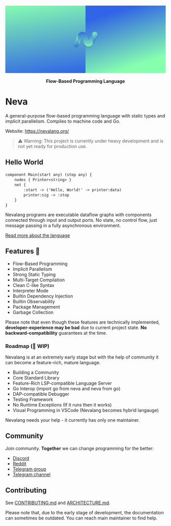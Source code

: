![Big Header](./assets/header/big.svg "Big header with nevalang logo")

**<p align="center">Flow-Based Programming Language</p>**

# Neva

A general-purpose flow-based programming language with static types and implicit parallelism. Compiles to machine code and Go.

Website: https://nevalang.org/

> ⚠️ Warning: This project is currently under heavy development and is not yet ready for production use.

## Hello World

```neva
component Main(start any) (stop any) {
	nodes { Printer<string> }
	net {
		:start -> ('Hello, World!' -> printer:data)
		printer:sig -> :stop
	}
}
```

Nevalang programs are executable dataflow graphs with components connected through input and output ports. No state, no control flow, just message passing in a fully asynchronous environment.

[Read more about the language](https://nevalang.org/docs/about)

## Features 🚀

- Flow-Based Programming
- Implicit Parallelism
- Strong Static Typing
- Multi-Target Compilation
- Clean C-like Syntax
- Interpreter Mode
- Builtin Dependency Injection
- Builtin Observability
- Package Management
- Garbage Collection

Please note that even though these features are technically implemented, **developer-experience may be bad** due to current project state. **No backward-compatibility** guarantees at the time.

### Roadmap (🚧 WIP)

Nevalang is at an extremely early stage but with the help of community it can become a feature-rich, mature language.

- Building a Community
- Core Standard Library
- Feature-Rich LSP-compatible Language Server
- Go Interop (import go from neva and neva from go)
- DAP-compatible Debugger
- Testing Framework
- No Runtime Exceptions (If it runs then it works)
- Visual Programming in VSCode (Nevalang becomes hybrid langauge)

Nevalang needs your help - it currently has only one maintainer.

## Community

Join community. **Together** we can change programming for the better:

- [Discord](https://discord.gg/8fhETxQR)
- [Reddit](https://www.reddit.com/r/nevalang/)
- [Telegram group](https://t.me/+H1kRClL8ppI1MWJi)
- [Telegram channel](https://t.me/+H1kRClL8ppI1MWJi)

## Contributing

See [CONTRIBUTING.md](./CONTRIBUTING.md) and [ARCHITECTURE.md](./ARCHITECTURE.md).

Please note that, due to the early stage of development, the documentation can sometimes be outdated. You can reach main maintainer to find help.
